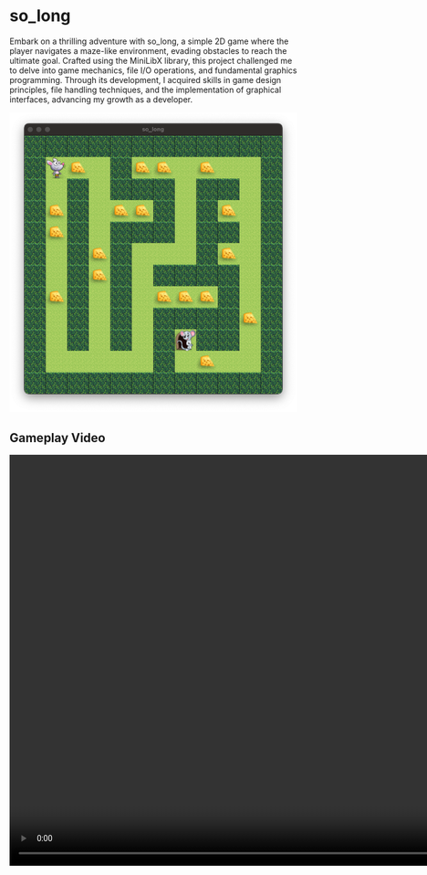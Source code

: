 # so_long
Embark on a thrilling adventure with so_long, a simple 2D game where the player navigates a maze-like environment, evading obstacles to reach the ultimate goal. Crafted using the MiniLibX library, this project challenged me to delve into game mechanics, file I/O operations, and fundamental graphics programming. Through its development, I acquired skills in game design principles, file handling techniques, and the implementation of graphical interfaces, advancing my growth as a developer.

![Game Screenshot](Readme_files/image.png)

## Gameplay Video
<video width="1280" height="720" controls>
  <source src="Readme_files/video.mp4" type="video/mp4">
  Your browser does not support the video tag.
</video>
